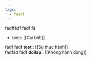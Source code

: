 ```yaml
---
tags:
  - fasdf
---
```

fádffádf fádf fá 
- biet:: [[Cái biết]]

fádf fádf  **test**:: [[Sự thực hành]]    
fádfád fádf **doilap**:: [[Không hành động]]